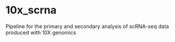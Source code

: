 # 10x_scrna
Pipeline for the primary and secondary analysis of scRNA-seq data produced with 10X genomics
